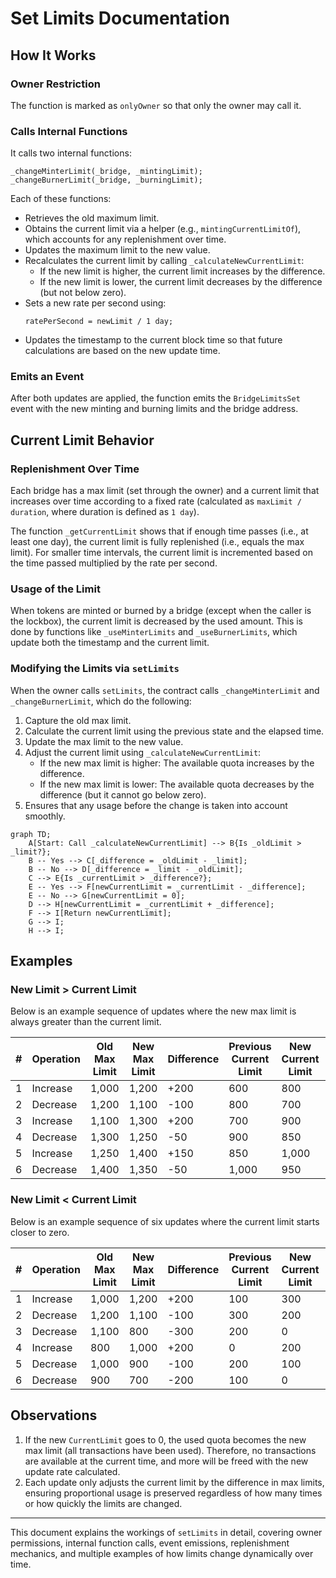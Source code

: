 # Set Limits Documentation

## How It Works

### Owner Restriction

The function is marked as `onlyOwner` so that only the owner may call it.

### Calls Internal Functions

It calls two internal functions:

```solidity
_changeMinterLimit(_bridge, _mintingLimit);
_changeBurnerLimit(_bridge, _burningLimit);
```

Each of these functions:

- Retrieves the old maximum limit.
- Obtains the current limit via a helper (e.g., `mintingCurrentLimitOf`), which accounts for any replenishment over time.
- Updates the maximum limit to the new value.
- Recalculates the current limit by calling `_calculateNewCurrentLimit`:
  - If the new limit is higher, the current limit increases by the difference.
  - If the new limit is lower, the current limit decreases by the difference (but not below zero).
- Sets a new rate per second using:
  ```solidity
  ratePerSecond = newLimit / 1 day;
  ```
- Updates the timestamp to the current block time so that future calculations are based on the new update time.

### Emits an Event

After both updates are applied, the function emits the `BridgeLimitsSet` event with the new minting and burning limits and the bridge address.

## Current Limit Behavior

### Replenishment Over Time

Each bridge has a max limit (set through the owner) and a current limit that increases over time according to a fixed rate (calculated as `maxLimit / duration`, where duration is defined as `1 day`).

The function `_getCurrentLimit` shows that if enough time passes (i.e., at least one day), the current limit is fully replenished (i.e., equals the max limit). For smaller time intervals, the current limit is incremented based on the time passed multiplied by the rate per second.

### Usage of the Limit

When tokens are minted or burned by a bridge (except when the caller is the lockbox), the current limit is decreased by the used amount. This is done by functions like `_useMinterLimits` and `_useBurnerLimits`, which update both the timestamp and the current limit.

### Modifying the Limits via `setLimits`

When the owner calls `setLimits`, the contract calls `_changeMinterLimit` and `_changeBurnerLimit`, which do the following:

1. Capture the old max limit.
2. Calculate the current limit using the previous state and the elapsed time.
3. Update the max limit to the new value.
4. Adjust the current limit using `_calculateNewCurrentLimit`:
   - If the new max limit is higher: The available quota increases by the difference.
   - If the new max limit is lower: The available quota decreases by the difference (but it cannot go below zero).
5. Ensures that any usage before the change is taken into account smoothly.

```mermaid
graph TD;
    A[Start: Call _calculateNewCurrentLimit] --> B{Is _oldLimit > _limit?};
    B -- Yes --> C[_difference = _oldLimit - _limit];
    B -- No --> D[_difference = _limit - _oldLimit];
    C --> E{Is _currentLimit > _difference?};
    E -- Yes --> F[newCurrentLimit = _currentLimit - _difference];
    E -- No --> G[newCurrentLimit = 0];
    D --> H[newCurrentLimit = _currentLimit + _difference];
    F --> I[Return newCurrentLimit];
    G --> I;
    H --> I;
```

## Examples

### New Limit > Current Limit

Below is an example sequence of updates where the new max limit is always greater than the current limit.

| #   | Operation | Old Max Limit | New Max Limit | Difference | Previous Current Limit | New Current Limit | Used Quota | Updated Rate (txs/sec) |
| --- | --------- | ------------- | ------------- | ---------- | ---------------------- | ----------------- | ---------- | ---------------------- |
| 1   | Increase  | 1,000         | 1,200         | +200       | 600                    | 800               | 400        | 0.01389                |
| 2   | Decrease  | 1,200         | 1,100         | -100       | 800                    | 700               | 400        | 0.01273                |
| 3   | Increase  | 1,100         | 1,300         | +200       | 700                    | 900               | 400        | 0.01505                |
| 4   | Decrease  | 1,300         | 1,250         | -50        | 900                    | 850               | 400        | 0.01446                |
| 5   | Increase  | 1,250         | 1,400         | +150       | 850                    | 1,000             | 400        | 0.01620                |
| 6   | Decrease  | 1,400         | 1,350         | -50        | 1,000                  | 950               | 400        | 0.01562                |

### New Limit < Current Limit

Below is an example sequence of six updates where the current limit starts closer to zero.

| #   | Operation | Old Max Limit | New Max Limit | Difference | Previous Current Limit | New Current Limit | Used Quota | Updated Rate (txs/sec) |
| --- | --------- | ------------- | ------------- | ---------- | ---------------------- | ----------------- | ---------- | ---------------------- |
| 1   | Increase  | 1,000         | 1,200         | +200       | 100                    | 300               | 900        | 0.01389                |
| 2   | Decrease  | 1,200         | 1,100         | -100       | 300                    | 200               | 900        | 0.01273                |
| 3   | Decrease  | 1,100         | 800           | -300       | 200                    | 0                 | 800        | 0.00926                |
| 4   | Increase  | 800           | 1,000         | +200       | 0                      | 200               | 800        | 0.01157                |
| 5   | Decrease  | 1,000         | 900           | -100       | 200                    | 100               | 800        | 0.01042                |
| 6   | Decrease  | 900           | 700           | -200       | 100                    | 0                 | 700        | 0.00810                |

## Observations

1. If the new `CurrentLimit` goes to 0, the used quota becomes the new max limit (all transactions have been used). Therefore, no transactions are available at the current time, and more will be freed with the new update rate calculated.
2. Each update only adjusts the current limit by the difference in max limits, ensuring proportional usage is preserved regardless of how many times or how quickly the limits are changed.

---

This document explains the workings of `setLimits` in detail, covering owner permissions, internal function calls, event emissions, replenishment mechanics, and multiple examples of how limits change dynamically over time.
